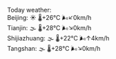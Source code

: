 Today weather:  
Beijing: ☀️ 🌡️+26°C 🌬️↙0km/h  
Tianjin: 🌫  🌡️+28°C 🌬️↘0km/h  
Shijiazhuang: 🌫  🌡️+22°C 🌬️↑4km/h  
Tangshan: 🌫  🌡️+28°C 🌬️↘0km/h  
